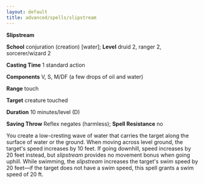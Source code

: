 ```yaml
---
layout: default
title: advanced/spells/slipstream
---
```

 **Slipstream**

**School** conjuration (creation) [water]; **Level** druid 2, ranger 2, sorcerer/wizard 2

**Casting Time** 1 standard action

**Components** V, S, M/DF (a few drops of oil and water)

**Range** touch

**Target** creature touched

**Duration** 10 minutes/level (D)

**Saving Throw** Reflex negates (harmless); **Spell Resistance** no

You create a low-cresting wave of water that carries the target along the surface of water or the ground. When moving across level ground, the target's speed increases by 10 feet. If going downhill, speed increases by 20 feet instead, but _slipstream_ provides no movement bonus when going uphill. While swimming, the _slipstream_ increases the target's swim speed by 20 feet—if the target does not have a swim speed, this spell grants a swim speed of 20 ft.

